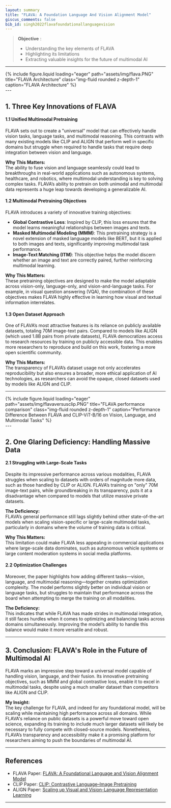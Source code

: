 ```yaml
---
layout: summary
title: "FLAVA: A Foundation Language And Vision Alignment Model"
giscus_comments: false
bib_id: singh2022flavafoundationallanguagevision
---
```


> **Objective** :
> - Understanding the key elements of FLAVA
> - Highlighting its limitations
> - Extracting valuable insights for the future of multimodal AI

---
<div class="row">
    <div class="col-sm mt-3 mt-md-0">
        {% include figure.liquid loading="eager" path="assets/img/flava.PNG" title="FLAVA Architecture" class="img-fluid rounded z-depth-1"
        caption="FLAVA Architecture" 
         %}
    </div>
</div>
---

## 1. Three Key Innovations of FLAVA

#### 1.1 Unified Multimodal Pretraining

FLAVA sets out to create a "universal" model that can effectively handle vision tasks, language tasks, and multimodal reasoning. This contrasts with many existing models like CLIP and ALIGN that perform well in specific domains but struggle when required to handle tasks that require deep integration between vision and language.

**Why This Matters:**  
The ability to fuse vision and language seamlessly could lead to breakthroughs in real-world applications such as autonomous systems, healthcare, and robotics, where multimodal understanding is key to solving complex tasks. FLAVA’s ability to pretrain on both unimodal and multimodal data represents a huge leap towards developing a generalizable AI.

#### 1.2 Multimodal Pretraining Objectives

FLAVA introduces a variety of innovative training objectives:
- **Global Contrastive Loss**: Inspired by CLIP, this loss ensures that the model learns meaningful relationships between images and texts.
- **Masked Multimodal Modeling (MMM)**: This pretraining strategy is a novel extension of masked language models like BERT, but it is applied to both images and texts, significantly improving multimodal task performance.
- **Image-Text Matching (ITM)**: This objective helps the model discern whether an image and text are correctly paired, further reinforcing multimodal learning.

**Why This Matters:**  
These pretraining objectives are designed to make the model adaptable across vision-only, language-only, and vision-and-language tasks. For example, in visual question answering (VQA), the combination of these objectives makes FLAVA highly effective in learning how visual and textual information interrelates.

#### 1.3 Open Dataset Approach

One of FLAVA’s most attractive features is its reliance on publicly available datasets, totaling 70M image-text pairs. Compared to models like ALIGN (which used 1.8B pairs from private datasets), FLAVA democratizes access to research resources by training on publicly accessible data. This enables more researchers to reproduce and build on this work, fostering a more open scientific community.

**Why This Matters:**  
The transparency of FLAVA’s dataset usage not only accelerates reproducibility but also ensures a broader, more ethical application of AI technologies, as researchers can avoid the opaque, closed datasets used by models like ALIGN and CLIP.

---
<div class="row">
    <div class="col-sm mt-3 mt-md-0">
        {% include figure.liquid loading="eager" path="assets/img/flavaversusclip.PNG" title="FLAVA performance comparison" class="img-fluid rounded z-depth-1"
        caption="Performance Difference Between FLAVA and CLIP-ViT-B/16 on Vision, Language, and Multimodal Tasks" 
        %}
    </div>
</div>
---

## 2. One Glaring Deficiency: Handling Massive Data

#### 2.1 Struggling with Large-Scale Tasks

Despite its impressive performance across various modalities, FLAVA struggles when scaling to datasets with orders of magnitude more data, such as those handled by CLIP or ALIGN. FLAVA’s training on "only" 70M image-text pairs, while groundbreaking in its transparency, puts it at a disadvantage when compared to models that utilize massive private datasets.

**The Deficiency:**  
FLAVA’s general performance still lags slightly behind other state-of-the-art models when scaling vision-specific or large-scale multimodal tasks, particularly in domains where the volume of training data is critical.

**Why This Matters:**  
This limitation could make FLAVA less appealing in commercial applications where large-scale data dominates, such as autonomous vehicle systems or large content moderation systems in social media platforms.

#### 2.2 Optimization Challenges

Moreover, the paper highlights how adding different tasks—vision, language, and multimodal reasoning—together creates optimization complexity. The model performs slightly better on individual vision or language tasks, but struggles to maintain that performance across the board when attempting to merge the training on all modalities.

**The Deficiency:**  
This indicates that while FLAVA has made strides in multimodal integration, it still faces hurdles when it comes to optimizing and balancing tasks across domains simultaneously. Improving the model’s ability to handle this balance would make it more versatile and robust.

---

## 3. Conclusion: FLAVA's Role in the Future of Multimodal AI

FLAVA marks an impressive step toward a universal model capable of handling vision, language, and their fusion. Its innovative pretraining objectives, such as MMM and global contrastive loss, enable it to excel in multimodal tasks, despite using a much smaller dataset than competitors like ALIGN and CLIP.

**My Insight:**  
The key challenge for FLAVA, and indeed for any foundational model, will be scaling while maintaining high performance across all domains. While FLAVA's reliance on public datasets is a powerful move toward open science, expanding its training to include much larger datasets will likely be necessary to fully compete with closed-source models. Nonetheless, FLAVA’s transparency and accessibility make it a promising platform for researchers aiming to push the boundaries of multimodal AI.

---

## References

- FLAVA Paper: [FLAVA: A Foundational Language and Vision Alignment Model](https://flava-model.github.io/)
- CLIP Paper: [CLIP: Contrastive Language–Image Pretraining](https://openai.com/research/clip)
- ALIGN Paper: [Scaling up Visual and Vision-Language Representation Learning](https://arxiv.org/pdf/2104.06283.pdf)

---

